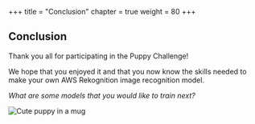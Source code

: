 +++
title = "Conclusion"
chapter = true
weight = 80
+++

## Conclusion

Thank you all for participating in the Puppy Challenge!

We hope that you enjoyed it and that you now know the skills needed to make your own AWS Rekognition image recognition model.

*What are some models that you would like to train next?*

![Cute puppy in a mug](80_conclusion/images/conclusion-01.jpg "Cute puppy in a mug")
